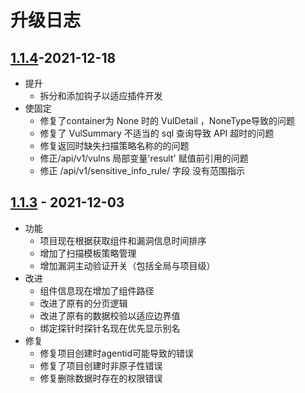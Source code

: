 # 升级日志

## [1.1.4](https://github.com/HXSecurity/DongTai-webapi/releases/tag/v1.1.4)-2021-12-18
* 提升
  * 拆分和添加钩子以适应插件开发
* 使固定
  * 修复了container为 None 时的 VulDetail ，NoneType导致的问题
  * 修复了 VulSummary 不适当的 sql 查询导致 API 超时的问题
  * 修复返回时缺失扫描策略名称的的问题
  * 修正/api/v1/vulns 局部变量'result' 赋值前引用的问题
  * 修正 /api/v1/sensitive_info_rule/ 字段 没有范围指示


## [1.1.3](https://github.com/HXSecurity/DongTai-webapi/releases/tag/v1.1.3) - 2021-12-03

* 功能
  * 项目现在根据获取组件和漏洞信息时间排序
  * 增加了扫描模板策略管理
  * 增加漏洞主动验证开关（包括全局与项目级）
* 改进
  * 组件信息现在增加了组件路径
  * 改进了原有的分页逻辑
  * 改进了原有的数据校验以适应边界值
  * 绑定探针时探针名现在优先显示别名
* 修复
  * 修复项目创建时agentid可能导致的错误
  * 修复了项目创建时非原子性错误
  * 修复删除数据时存在的权限错误
